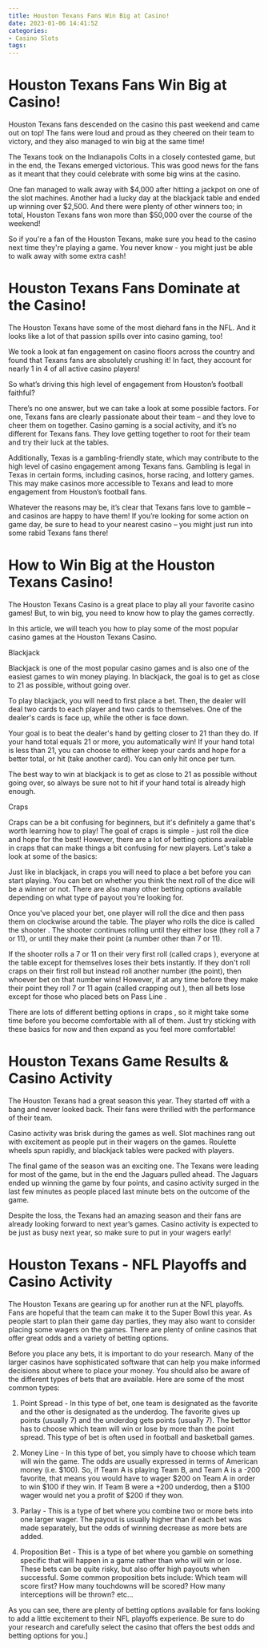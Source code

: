 ```yaml
---
title: Houston Texans Fans Win Big at Casino!
date: 2023-01-06 14:41:52
categories:
- Casino Slots
tags:
---
```



#  Houston Texans Fans Win Big at Casino!

Houston Texans fans descended on the casino this past weekend and came out on top! The fans were loud and proud as they cheered on their team to victory, and they also managed to win big at the same time!

The Texans took on the Indianapolis Colts in a closely contested game, but in the end, the Texans emerged victorious. This was good news for the fans as it meant that they could celebrate with some big wins at the casino.

One fan managed to walk away with $4,000 after hitting a jackpot on one of the slot machines. Another had a lucky day at the blackjack table and ended up winning over $2,500. And there were plenty of other winners too; in total, Houston Texans fans won more than $50,000 over the course of the weekend!

So if you're a fan of the Houston Texans, make sure you head to the casino next time they're playing a game. You never know - you might just be able to walk away with some extra cash!

#  Houston Texans Fans Dominate at the Casino!

The Houston Texans have some of the most diehard fans in the NFL. And it looks like a lot of that passion spills over into casino gaming, too!

We took a look at fan engagement on casino floors across the country and found that Texans fans are absolutely crushing it! In fact, they account for nearly 1 in 4 of all active casino players!

So what’s driving this high level of engagement from Houston’s football faithful?

There’s no one answer, but we can take a look at some possible factors. For one, Texans fans are clearly passionate about their team – and they love to cheer them on together. Casino gaming is a social activity, and it’s no different for Texans fans. They love getting together to root for their team and try their luck at the tables.

Additionally, Texas is a gambling-friendly state, which may contribute to the high level of casino engagement among Texans fans. Gambling is legal in Texas in certain forms, including casinos, horse racing, and lottery games. This may make casinos more accessible to Texans and lead to more engagement from Houston’s football fans.

Whatever the reasons may be, it’s clear that Texans fans love to gamble – and casinos are happy to have them! If you’re looking for some action on game day, be sure to head to your nearest casino – you might just run into some rabid Texans fans there!

#  How to Win Big at the Houston Texans Casino!

The Houston Texans Casino is a great place to play all your favorite casino games! But, to win big, you need to know how to play the games correctly.

In this article, we will teach you how to play some of the most popular casino games at the Houston Texans Casino.

Blackjack

Blackjack is one of the most popular casino games and is also one of the easiest games to win money playing. In blackjack, the goal is to get as close to 21 as possible, without going over.

To play blackjack, you will need to first place a bet. Then, the dealer will deal two cards to each player and two cards to themselves. One of the dealer's cards is face up, while the other is face down.

Your goal is to beat the dealer's hand by getting closer to 21 than they do. If your hand total equals 21 or more, you automatically win! If your hand total is less than 21, you can choose to either keep your cards and hope for a better total, or hit (take another card). You can only hit once per turn.

The best way to win at blackjack is to get as close to 21 as possible without going over, so always be sure not to hit if your hand total is already high enough.

Craps

Craps can be a bit confusing for beginners, but it's definitely a game that's worth learning how to play! The goal of craps is simple - just roll the dice and hope for the best! However, there are a lot of betting options available in craps that can make things a bit confusing for new players. Let's take a look at some of the basics:


Just like in blackjack, in craps you will need to place a bet before you can start playing. You can bet on whether you think the next roll of the dice will be a winner or not. There are also many other betting options available depending on what type of payout you're looking for.


Once you've placed your bet, one player will roll the dice and then pass them on clockwise around the table. The player who rolls the dice is called the shooter . The shooter continues rolling until they either lose (they roll a 7 or 11), or until they make their point (a number other than 7 or 11).





If the shooter rolls a 7 or 11 on their very first roll (called craps ), everyone at the table except for themselves loses their bets instantly. If they don't roll craps on their first roll but instead roll another number (the point), then whoever bet on that number wins! However, if at any time before they make their point they roll 7 or 11 again (called crapping out ), then all bets lose except for those who placed bets on Pass Line .





There are lots of different betting options in craps , so it might take some time before you become comfortable with all of them. Just try sticking with these basics for now and then expand as you feel more comfortable!

#  Houston Texans Game Results & Casino Activity

The Houston Texans had a great season this year. They started off with a bang and never looked back. Their fans were thrilled with the performance of their team.

Casino activity was brisk during the games as well. Slot machines rang out with excitement as people put in their wagers on the games. Roulette wheels spun rapidly, and blackjack tables were packed with players.

The final game of the season was an exciting one. The Texans were leading for most of the game, but in the end the Jaguars pulled ahead. The Jaguars ended up winning the game by four points, and casino activity surged in the last few minutes as people placed last minute bets on the outcome of the game.

Despite the loss, the Texans had an amazing season and their fans are already looking forward to next year’s games. Casino activity is expected to be just as busy next year, so make sure to put in your wagers early!

#   Houston Texans - NFL Playoffs and Casino Activity

The Houston Texans are gearing up for another run at the NFL playoffs. Fans are hopeful that the team can make it to the Super Bowl this year. As people start to plan their game day parties, they may also want to consider placing some wagers on the games. There are plenty of online casinos that offer great odds and a variety of betting options.

Before you place any bets, it is important to do your research. Many of the larger casinos have sophisticated software that can help you make informed decisions about where to place your money. You should also be aware of the different types of bets that are available. Here are some of the most common types:

1) Point Spread - In this type of bet, one team is designated as the favorite and the other is designated as the underdog. The favorite gives up points (usually 7) and the underdog gets points (usually 7). The bettor has to choose which team will win or lose by more than the point spread. This type of bet is often used in football and basketball games.

2) Money Line - In this type of bet, you simply have to choose which team will win the game. The odds are usually expressed in terms of American money (i.e. $100). So, if Team A is playing Team B, and Team A is a -200 favorite, that means you would have to wager $200 on Team A in order to win $100 if they win. If Team B were a +200 underdog, then a $100 wager would net you a profit of $200 if they won.

3) Parlay - This is a type of bet where you combine two or more bets into one larger wager. The payout is usually higher than if each bet was made separately, but the odds of winning decrease as more bets are added.

4) Proposition Bet - This is a type of bet where you gamble on something specific that will happen in a game rather than who will win or lose. These bets can be quite risky, but also offer high payouts when successful. Some common proposition bets include: Which team will score first? How many touchdowns will be scored? How many interceptions will be thrown? etc...

As you can see, there are plenty of betting options available for fans looking to add a little excitement to their NFL playoffs experience. Be sure to do your research and carefully select the casino that offers the best odds and betting options for you.]
